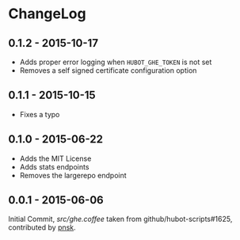 # ChangeLog

## 0.1.2 - 2015-10-17

- Adds proper error logging when `HUBOT_GHE_TOKEN` is not set
- Removes a self signed certificate configuration option

## 0.1.1 - 2015-10-15

- Fixes a typo

## 0.1.0 - 2015-06-22

- Adds the MIT License
- Adds stats endpoints
- Removes the largerepo endpoint

## 0.0.1 - 2015-06-06

Initial Commit, *src/ghe.coffee* taken from github/hubot-scripts#1625, contributed by [pnsk](https://github.com/pnsk).
